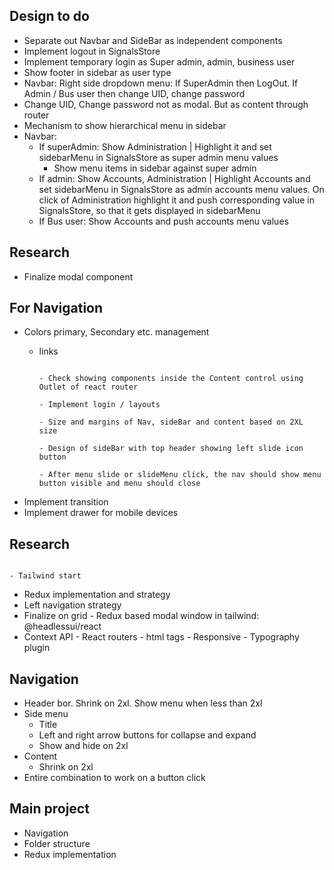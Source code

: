 ## Design to do
- Separate out Navbar and SideBar as independent components
- Implement logout in SignalsStore
- Implement temporary login as Super admin, admin, business user
- Show footer in sidebar as user type
- Navbar: Right side dropdown menu: If SuperAdmin then LogOut. If Admin / Bus user then change UID, change password
- Change UID, Change password not as modal. But as content through router
- Mechanism to show hierarchical menu in sidebar
- Navbar: 
	- If superAdmin: Show Administration | Highlight it and set sidebarMenu in SignalsStore as super admin menu values
		- Show menu items in sidebar against super admin
	- If admin: Show Accounts, Administration | Highlight Accounts and set sidebarMenu in SignalsStore as admin accounts menu values. On click of Administration highlight it and push corresponding value in SignalsStore, so that it gets displayed in sidebarMenu
	- If Bus user: Show Accounts and push accounts menu values

## Research
- Finalize modal component

## For Navigation
- Colors primary, Secondary etc. management
	- links
		
		
																			- Check showing components inside the Content control using Outlet of react router
																			- Implement login / layouts
																			- Size and margins of Nav, sideBar and content based on 2XL size
																			- Design of sideBar with top header showing left slide icon button
																			- After menu slide or slideMenu click, the nav should show menu button visible and menu should close
- Implement transition
- Implement drawer for mobile devices

## Research
																			- Tailwind start
- Redux implementation and strategy
- Left navigation strategy
- Finalize on grid
																			- Redux based modal window in tailwind: @headlessui/react
- Context API
																			- React routers
																			- html tags
																			- Responsive
																			- Typography plugin
## Navigation
- Header bor. Shrink on 2xl. Show menu when less than 2xl
- Side menu
	- Title
	- Left and right arrow buttons for collapse and expand
	- Show and hide on 2xl
- Content
	- Shrink on 2xl
- Entire combination to work on a button click

## Main project
- Navigation
- Folder structure
- Redux implementation
